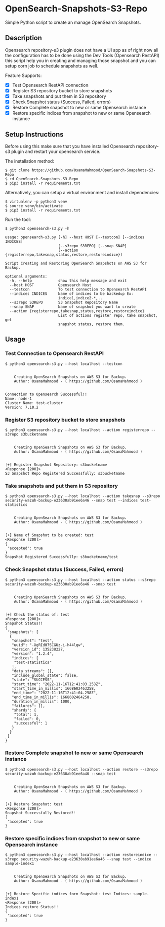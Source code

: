# OpenSearch-Snapshots-S3-Repo
 Simple Python script to create an manage OpenSearch Snapshots.

## Description

Opensearch repository-s3 plugin does not have a UI app as of right now all the configuration has to be done using the Dev Tools (Opensearch RestAPI) this script help you in creating and managing those snapshot and you can setup corn job to schedule snapshots as well.

Feature Supports:

- [x] Test Opensearch RestAPI connection
- [x] Register S3 repository bucket to store snapshots
- [x] Take snapshots and put them in S3 repository
- [x] Check Snapshot status (Success, Failed, errors)
- [x] Restore Complete snapshot to new or same Opensearch instance
- [x] Restore specific indices from snapshot to new or same Opensearch instance

## Setup Instructions

Before using this make sure that you have installed Opensearch repository-s3 plugin and restart your opensearch service.

The installation method:

```shell script
$ git clone https://github.com/OsamaMahmood/OpenSearch-Snapshots-S3-Repo
$ cd OpenSearch-Snapshots-S3-Repo
$ pip3 install -r requirements.txt
```

Alternatively, you can setup a virtual environment and install dependencies:

```shell script
$ virtualenv -p python3 venv
$ source venv/bin/activate
$ pip3 install -r requirements.txt
```

Run the tool:

```shell script
$ python3 opensearch-s3.py -h

usage: opensearch-s3.py [-h] --host HOST [--testcon] [--indices INDICES]
                        [--s3repo S3REPO] [--snap SNAP]
                        [--action {registerrepo,takesnap,status,restore,restoreindice}]

Script Creating and Restoring OpenSearch Snapshots on AWS S3 for Backup.

optional arguments:
  -h, --help            show this help message and exit
  --host HOST           Opensearch Host
  --testcon             To test connection to Opensearch RestAPI
  --indices INDICES     Name of indices to be backedup Ex:
                        indice1,indice2-*,..
  --s3repo S3REPO       S3 Snapshot Repository Name
  --snap SNAP           Name of snapshot you want to create
  --action {registerrepo,takesnap,status,restore,restoreindice}
                        List of actions register repo, take snapshot, get
                        snapshot status, restore them.
```

## Usage

### Test Connection to Opensearch RestAPI


```shell script
$ python3 opensearch-s3.py --host localhost --testcon


 	Creating OpenSearch Snapshots on AWS S3 for Backup.
 	Author: OsamaMahmood - ( https://github.com/OsamaMahmood )


Connection to Opensearch Successful!!
Name: node-1
Cluster Name: test-cluster
Version: 7.10.2
```
### Register S3 repository bucket to store snapshots


```shell script
$ python3 opensearch-s3.py --host localhost --action registerrepo --s3repo s3bucketname


 	Creating OpenSearch Snapshots on AWS S3 for Backup.
 	Author: OsamaMahmood - ( https://github.com/OsamaMahmood )


[+] Register Snapshot Repository: s3bucketname
<Response [200]>
S3 Snapshot Repo Registered Successfully: s3bucketname
```
### Take snapshots and put them in S3 repository


```shell script
$ python3 opensearch-s3.py --host localhost --action takesnap --s3repo security-wazuh-backup-e23630ab91ee6a46 --snap test --indices test-statistics


 	Creating OpenSearch Snapshots on AWS S3 for Backup.
 	Author: OsamaMahmood - ( https://github.com/OsamaMahmood )


[+] Name of Snapshot to be created: test
<Response [200]>
{
 "accepted": true
}
Snapshot Registered Successfully: s3bucketname/test
```

### Check Snapshot status (Success, Failed, errors)


```shell script
$ python3 opensearch-s3.py --host localhost --action status --s3repo security-wazuh-backup-e23630ab91ee6a46 --snap test


 	Creating OpenSearch Snapshots on AWS S3 for Backup.
 	Author: OsamaMahmood - ( https://github.com/OsamaMahmood )


[+] Check the status of: test
<Response [200]>
Snapshot Status!!
{
 "snapshots": [
  {
   "snapshot": "test",
   "uuid": "-XgRId07SCGUz-i-h44lqw",
   "version_id": 135238227,
   "version": "1.2.4",
   "indices": [
    "test-statistics"
   ],
   "data_streams": [],
   "include_global_state": false,
   "state": "SUCCESS",
   "start_time": "2022-11-16T12:41:03.258Z",
   "start_time_in_millis": 1668602463258,
   "end_time": "2022-11-16T12:41:04.258Z",
   "end_time_in_millis": 1668602464258,
   "duration_in_millis": 1000,
   "failures": [],
   "shards": {
    "total": 1,
    "failed": 0,
    "successful": 1
   }
  }
 ]
}
```

### Restore Complete snapshot to new or same Opensearch instance


```shell script
$ python3 opensearch-s3.py --host localhost --action restore --s3repo security-wazuh-backup-e23630ab91ee6a46 --snap test


 	Creating OpenSearch Snapshots on AWS S3 for Backup.
 	Author: OsamaMahmood - ( https://github.com/OsamaMahmood )


[+] Restore Snapshot: test
<Response [200]>
Snapshot Successfully Restored!!
{
 "accepted": true
}
```

### Restore specific indices from snapshot to new or same Opensearch instance


```shell script
$ python3 opensearch-s3.py --host localhost --action restoreindice --s3repo security-wazuh-backup-e23630ab91ee6a46 --snap test --indice sample-index1


 	Creating OpenSearch Snapshots on AWS S3 for Backup.
 	Author: OsamaMahmood - ( https://github.com/OsamaMahmood )


[+] Restore Specific indices form Snapshot: test Indices: sample-index1
<Response [200]>
Indices restore Status!!
{
 "accepted": true
}
```